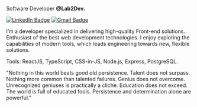 Software Developer <b>@Lab2Dev.</b>

[![LinkedIn Badge](https://img.shields.io/badge/linkedin--%2300EBEB?style=for-the-badge&logo=linkedin&logoColor=white)](https://www.linkedin.com/in/danielbenicio/)
[![Gmail Badge](https://img.shields.io/badge/gmail--%2300EBEB?style=for-the-badge&logo=gmail)](mailto:danielbenicio123@gmail.com)

I’m a developer specialized in delivering high-quality Front-end solutions. Enthusiast of the best web development technologies. I enjoy exploring the capabilities of modern tools, which leads engineering towards new, flexible solutions.

Tools: ReactJS, TypeScript, CSS-in-JS, Node.js, Express, PostgreSQL. <br />

"Nothing in this world beats good old persistence. Talent does not surpass. Nothing more common than talented failures. Genius does not overcome. Unrecognized geniuses is practically a cliche. Education does not exceed. The world is full of educated fools. Persistence and determination alone are powerful."

